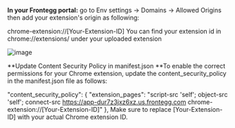 **In your Frontegg portal:**
go to Env settings -> Domains -> Allowed Origins then add your extension's origin as following:

chrome-extension://[Your-Extension-ID]
You can find your extension id in chrome://extensions/ under your uploaded extension

![image](https://github.com/user-attachments/assets/06aeca27-7afe-432f-b385-ee106695717b)


**Update Content Security Policy in manifest.json
**To enable the correct permissions for your Chrome extension, update the content_security_policy in the manifest.json file as follows:

"content_security_policy": {
    "extension_pages": "script-src 'self'; object-src 'self'; connect-src https://app-dur7z3jxz6xz.us.frontegg.com chrome-extension://[Your-Extension-ID]"
},
Make sure to replace [Your-Extension-ID] with your actual Chrome extension ID.


